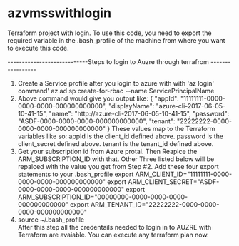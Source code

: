 # azvmsswithlogin
Terraform project with login. 
To use this code, you need to export the required variable in the .bash_profile of the machine from where you want to execute this code.

----------------------------Steps to login to Auzre through terrafrom -----------------

1. Create a Service profile after you login to azure with with 'az login' command'
          az ad sp create-for-rbac --name ServicePrincipalName
2. Above command would give you output like:
          {
  "appId": "11111111-0000-0000-0000-000000000000",
  "displayName": "azure-cli-2017-06-05-10-41-15",
  "name": "http://azure-cli-2017-06-05-10-41-15",
  "password": "ASDF-0000-0000-0000-000000000000",
  "tenant": "22222222-0000-0000-0000-000000000000"
  }
 These values map to the Terraform variables like so:
    appId is the client_id defined above.
    password is the client_secret defined above.
    tenant is the tenant_id defined above.
3. Get your subscription id from Azure protal. Then Reaplce the ARM_SUBSCRIPTION_ID with that. Other Three listed below 
   will be repalced with the value you get from Step #2.  Add these four export statements to your .bash_profile
   export ARM_CLIENT_ID="11111111-0000-0000-0000-000000000000"
   export ARM_CLIENT_SECRET="ASDF-0000-0000-0000-000000000000"
   export ARM_SUBSCRIPTION_ID="00000000-0000-0000-0000-000000000000"
   export ARM_TENANT_ID="22222222-0000-0000-0000-000000000000"
4. source ~/.bash_profile  
After this step all the credentails needed to login in to AUZRE with Terraform are avaiable. You can execute any terraform plan now.

